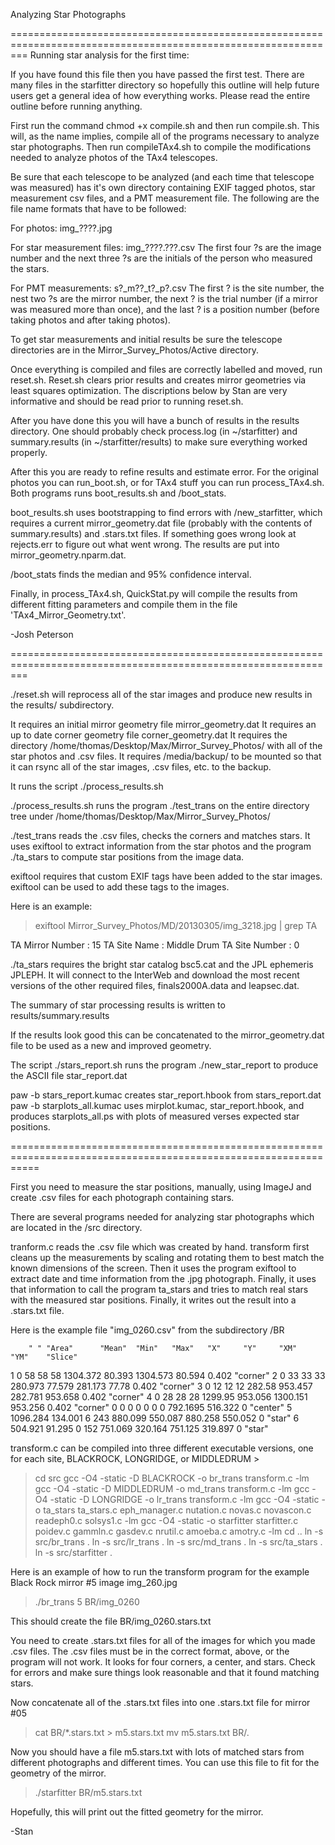 Analyzing Star Photographs

===============================================================================================================
Running star analysis for the first time:

If you have found this file then you have passed the first test.  There are many files in the starfitter directory so hopefully this outline will help future users get a general idea of how everything works. Please read the entire outline before running anything.

First run the command chmod +x compile.sh and then run compile.sh.  This will, as the name implies, compile all of the programs necessary to analyze star photographs.  Then run compileTAx4.sh to compile the modifications needed to analyze photos of the TAx4 telescopes.

Be sure that each telescope to be analyzed (and each time that telescope was measured) has it's own directory containing EXIF tagged photos, star measurement csv files, and a PMT measurement file.  The following are the file name formats that have to be followed:

For photos:  img_????.jpg

For star measurement files: img_????.???.csv
The first four ?s are the image number and the next three ?s are the initials of the person who measured the stars.

For PMT measurements: s?_m??_t?_p?.csv
The first ? is the site number, the nest two ?s are the mirror number, the next ? is the trial number (if a mirror was measured more than once), and the last ? is a position number (before taking photos and after taking photos).

To get star measurements and initial results be sure the telescope directories are in the Mirror_Survey_Photos/Active directory.

Once everything is compiled and files are correctly labelled and moved, run reset.sh.  Reset.sh clears prior results and creates mirror geometries via least squares optimization.  The discriptions below by Stan are very informative and should be read prior to running reset.sh.

After you have done this you will have a bunch of results in the results directory.  One should probably check process.log (in ~/starfitter) and summary.results (in ~/starfitter/results) to make sure everything worked properly.

After this you are ready to refine results and estimate error.  For the original photos you can run_boot.sh, or for TAx4 stuff you can run process_TAx4.sh.  Both programs runs boot_results.sh and /boot_stats.

boot_results.sh uses bootstrapping to find errors with /new_starfitter, which requires a current mirror_geometry.dat file (probably with the contents of summary.results) and .stars.txt files. If something goes wrong look at rejects.err to figure out what went wrong. The results are put into mirror_geometry.nparm.dat.

/boot_stats finds the median and 95% confidence interval.

Finally, in process_TAx4.sh, QuickStat.py will compile the results from different fitting parameters and compile them in the file 'TAx4_Mirror_Geometry.txt'.

-Josh Peterson

===============================================================================================================

./reset.sh will reprocess all of the star images and produce new results in the results/ subdirectory. 

It requires an initial mirror geometry file mirror_geometry.dat
It requires an up to date corner geometry file corner_geometry.dat
It requires the directory /home/thomas/Desktop/Max/Mirror_Survey_Photos/ with all of the star photos and .csv files.
It requires  /media/backup/ to be mounted so that it can rsync all of the star images, .csv files, etc. to the backup.

It runs the script ./process_results.sh 

./process_results.sh runs the program ./test_trans on the entire directory tree under /home/thomas/Desktop/Max/Mirror_Survey_Photos/

./test_trans reads the .csv files, checks the corners and matches stars. It uses exiftool to extract information from the star photos 
             and the program ./ta_stars to compute star positions from the image data. 

exiftool requires that custom EXIF tags have been added to the star images. exiftool can be used to add these tags to the images. 

Here is an example:

>exiftool Mirror_Survey_Photos/MD/20130305/img_3218.jpg | grep TA

TA Mirror Number                : 15
TA Site Name                    : Middle Drum
TA Site Number                  : 0

./ta_stars requires the bright star catalog bsc5.cat and the JPL ephemeris JPLEPH. It will connect to the InterWeb and download the 
most recent versions of the other required files, finals2000A.data and leapsec.dat.

The summary of star processing results is written to results/summary.results

If the results look good this can be concatenated to the mirror_geometry.dat file to be used as a new and improved geometry.

The script ./stars_report.sh runs the program ./new_star_report to produce the ASCII file star_report.dat

paw -b stars_report.kumac  creates star_report.hbook from stars_report.dat
paw -b starplots_all.kumac uses mirplot.kumac, star_report.hbook, and produces starplots_all.ps with plots of measured verses expected star positions.


=================================================================================================================

First you need to measure the star positions, manually, using ImageJ and create .csv files for each photograph 
containing stars. 

There are several programs needed for analyzing star photographs which are located in the /src directory. 

tranform.c reads the .csv file which was created by hand. transform first cleans up the measurements by scaling and 
rotating them to best match the known dimensions of the screen. Then it uses the program exiftool to extract 
date and time information from the .jpg photograph. Finally, it uses that information to call the program ta_stars 
and tries to match real stars with the measured star positions. Finally, it writes out the result into a .stars.txt 
file. 

Here is the example file "img_0260.csv" from the subdirectory /BR

        " " "Area"      "Mean"  "Min"   "Max"   "X"     "Y"     "XM"    "YM"    "Slice" 
1       0       58      58      58      1304.372        80.393  1304.573        80.594  0.402   "corner"
2       0       33      33      33      280.973 77.579  281.173 77.78   0.402   "corner"
3       0       12      12      12      282.58  953.457 282.781 953.658 0.402   "corner"
4       0       28      28      28      1299.95 953.056 1300.151        953.256 0.402   "corner"
0       0       0       0       0       0       0       792.1695        516.322 0       "center"
5       1096.284        134.001 6       243     880.099 550.087 880.258 550.052 0       "star"
6       504.921 91.295  0       152     751.069 320.164 751.125 319.897 0       "star"

transform.c can be compiled into three different executable versions, one for each site, 
BLACKROCK, LONGRIDGE, or MIDDLEDRUM >

>cd src
>gcc -O4 -static -D BLACKROCK -o br_trans transform.c -lm
>gcc -O4 -static -D MIDDLEDRUM -o md_trans transform.c -lm
>gcc -O4 -static -D LONGRIDGE -o lr_trans transform.c -lm
>gcc -O4 -static -o ta_stars ta_stars.c eph_manager.c nutation.c novas.c novascon.c readeph0.c solsys1.c -lm
>gcc -O4 -static -o starfitter starfitter.c poidev.c gammln.c gasdev.c nrutil.c amoeba.c amotry.c -lm
>cd ..
>ln -s src/br_trans .
>ln -s src/lr_trans .
>ln -s src/md_trans .
>ln -s src/ta_stars .
>ln -s src/starfitter .

Here is an example of how to run the transform program for the example Black Rock mirror #5 image img_260.jpg

>./br_trans 5 BR/img_0260

This should create the file BR/img_0260.stars.txt

You need to create .stars.txt files for all of the images for which you made .csv files. The .csv files must 
be in the correct format, above, or the program will not work. It looks for four corners, a center, and stars. 
Check for errors and make sure things look reasonable and that it found matching stars.

Now concatenate all of the .stars.txt files into one .stars.txt file for mirror #05

>cat BR/*.stars.txt > m5.stars.txt
>mv m5.stars.txt BR/.

Now you should have a file m5.stars.txt with lots of matched stars from different photographs and different 
times. You can use this file to fit for the geometry of the mirror.

>./starfitter BR/m5.stars.txt

Hopefully, this will print out the fitted geometry for the mirror.


  -Stan
